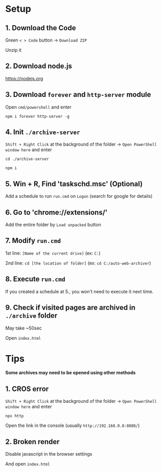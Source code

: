 # Setup

## 1. Download the Code
Green `< > Code` button -> `Download ZIP`

Unzip it

## 2. Download node.js
https://nodejs.org

## 3. Download `forever` and `http-server` module
Open `cmd/powershell` and enter

`npm i forever http-server -g`

## 4. Init `./archive-server`
`Shift + Right Click` at the background of the folder -> `Open PowerShell window here` and enter

`cd ./archive-server`

`npm i`

## 5. Win + R, Find 'taskschd.msc' (Optional)
Add a schedule to run `run.cmd` on `Logon` (search for google for details)

## 6. Go to 'chrome://extensions/'
Add the entire folder by `Load unpacked` button

## 7. Modify `run.cmd`

1st line: `[Name of the current drive]` (ex: `C:`)

2nd line: `cd [the location of folder]` (ex: `cd C:/auto-web-archiver`)

## 8. Execute `run.cmd`
If you created a schedule at 5., you won't need to execute it next time.

## 9. Check if visited pages are archived in `./archive` folder
May take ~50sec

Open `index.html`

# Tips
**Some archives may need to be opened using other methods**

## 1. CROS error
`Shift + Right Click` at the background of the folder -> `Open PowerShell window here` and enter

`npx http`

Open the link in the console (usually `http://192.168.0.8:8080/`)

## 2. Broken render
Disable javascript in the browser settings

And open `index.html`

